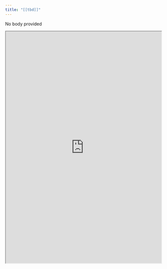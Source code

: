 ```yaml
---
title: "[[tbd]]"
---
```


No body provided
<iframe height="750" width="100%" src="https://ewelton.github.io/ktest/wiki.html#%5B%5Btbd%5D%5D"></iframe>

